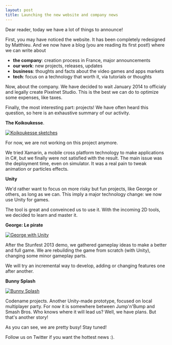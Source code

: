 ```yaml
---
layout: post
title: Launching the new website and company news
---
```


Dear reader, today we have a lot of things to announce!

First, you may have noticed the website. It has been completely redesigned by Matthieu.
And we now have a blog (you are reading its first post!) where we can write about

- **the company**: creation process in France, major announcements
- **our work**: new projects, releases, updates
- **business**: thoughts and facts about the video games and apps markets
- **tech**: focus on a technology that worth it, via tutorials or thoughts

Now, about the company. We have decided to wait January 2014 to officialy and legally create Pixelnet Studio. This is the best we can do to optimize some expenses, like taxes.

Finally, the most interesting part: projects!
We have often heard this question, so here is an exhaustive summary of our activity.

**The Koikoukesse**.

<a href="https://lh3.googleusercontent.com/-VZF7B7le8HA/UkQJLZQtWEI/AAAAAAAAAFc/krR7aRwB4HE/w571-h512-no/Capture+d%25E2%2580%2599e%25CC%2581cran+2013-09-26+a%25CC%2580+12.14.40.png"><img src="https://lh3.googleusercontent.com/-VZF7B7le8HA/UkQJLZQtWEI/AAAAAAAAAFc/krR7aRwB4HE/w571-h512-no/Capture+d%25E2%2580%2599e%25CC%2581cran+2013-09-26+a%25CC%2580+12.14.40.png" alt="Koikoukesse sketches" /></a>

For now, we are not working on this project anymore.

We tried Xamarin, a mobile cross platform technology to make applications in C#, but we finally were not satisfied with the result. The main issue was the deployment time, even on simulator. It was a real pain to tweak animation or particles effects.

**Unity**

We'd rather want to focus on more risky but fun projects, like George or others, as long as we can. This imply a major technology change: we now use Unity for games.

The tool is great and conveinced us to use it. With the incoming 2D tools, we decided to learn and master it.

**George: Le pirate**

<a href="https://lh3.googleusercontent.com/-35pl_4tSsNc/UkQGOWSXjbI/AAAAAAAAAB0/L6lYSQwzzOc/w953-h497-no/george.png"><img src="https://lh3.googleusercontent.com/-35pl_4tSsNc/UkQGOWSXjbI/AAAAAAAAAB0/L6lYSQwzzOc/w953-h497-no/george.png" alt="George with Unity" /></a>

After the Stunfest 2013 demo, we gathered gameplay ideas to make a better and full game. We are rebuilding the game from scratch (with Unity), changing some minor gameplay parts.

We will try an incremental way to develop, adding or changing features one after another.

**Bunny Splash**

<a href="https://lh5.googleusercontent.com/-By5HNMoxPdg/UkQGOdOf2EI/AAAAAAAAAB4/yTR69t4cyvg/w953-h572-no/bunnysplash.png"><img src="https://lh5.googleusercontent.com/-By5HNMoxPdg/UkQGOdOf2EI/AAAAAAAAAB4/yTR69t4cyvg/w953-h572-no/bunnysplash.png" alt="Bunny Splash" /></a>

Codename projects. Another Unity-made prototype, focused on local multiplayer party. For now it is somewhere between Jump'n'Bump and Smash Bros. Who knows where it will lead us?
Well, we have plans. But that's another story!

As you can see, we are pretty busy!
Stay tuned!

Follow us on Twitter if you want the hottest news :).

